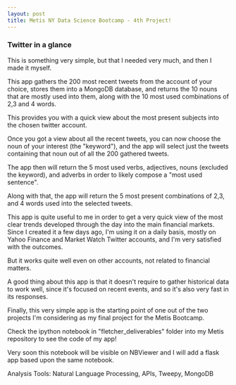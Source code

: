 ```yaml
---
layout: post
title: Metis NY Data Science Bootcamp - 4th Project!
---
```


###  Twitter in a glance  


This is something very simple, but that I needed very much, and then I made it myself.

This app gathers the 200 most recent tweets from the account of your choice, stores them into a MongoDB database, and returns the 10 nouns that are mostly used into them, along with the 10 most used combinations of 2,3 and 4 words.

This provides you with a quick view about the most present subjects into the chosen twitter account.

Once you got a view about all the recent tweets, you can now choose the noun of your interest (the "keyword"), and the app will select just the tweets containing that noun out of all the 200 gathered tweets.

The app then will return the 5 most used verbs, adjectives, nouns (excluded the keyword), and adverbs in order to 
likely compose a "most used sentence".

Along with that, the app will return the 5 most present combinations of 2,3, and 4 words used into the selected tweets.

This app is quite useful to me in order to get a very quick view of the most clear trends developed through the day
into the main financial markets. Since I created it a few days ago, I'm using it on a daily basis, mostly on Yahoo Finance and Market Watch Twitter accounts, and I'm very satisfied with the outcomes.

But it works quite well even on other accounts, not related to financial matters.

A good thing about this app is that it doesn't require to gather historical data to work well, since it's focused on recent events, and so it's also very fast in its responses.

Finally, this very simple app is the starting point of one out of the two projects I'm considering as my final project for the Metis Bootcamp.

Check the ipython notebook in "fletcher_deliverables" folder into my Metis repository to see the code of my app!

Very soon this notebook will be visible on NBViewer and I will add a flask app based upon the same notebook.

Analysis Tools: Natural Language Processing, APIs, Tweepy, MongoDB 
